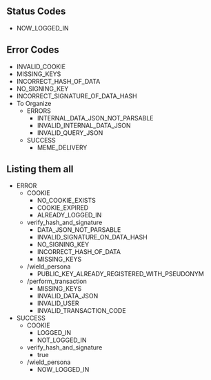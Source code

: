 ## Status Codes

* NOW_LOGGED_IN

## Error Codes

* INVALID_COOKIE
* MISSING_KEYS
* INCORRECT_HASH_OF_DATA
* NO_SIGNING_KEY
* INCORRECT_SIGNATURE_OF_DATA_HASH
* To Organize
	* ERRORS
		* INTERNAL_DATA_JSON_NOT_PARSABLE
		* INVALID_INTERNAL_DATA_JSON
		* INVALID_QUERY_JSON
	* SUCCESS
		* MEME_DELIVERY

## Listing them all

* ERROR
	* COOKIE
		* NO_COOKIE_EXISTS
		* COOKIE_EXPIRED
		* ALREADY_LOGGED_IN
	* verify_hash_and_signature
		* DATA_JSON_NOT_PARSABLE
		* INVALID_SIGNATURE_ON_DATA_HASH
		* NO_SIGNING_KEY
		* INCORRECT_HASH_OF_DATA
		* MISSING_KEYS
	* /wield_persona
		* PUBLIC_KEY_ALREADY_REGISTERED_WITH_PSEUDONYM
	* /perform_transaction
		* MISSING_KEYS
		* INVALID_DATA_JSON
		* INVALID_USER
		* INVALID_TRANSACTION_CODE
* SUCCESS
	* COOKIE
		* LOGGED_IN
		* NOT_LOGGED_IN
	* verify_hash_and_signature
		* true
	* /wield_persona
		* NOW_LOGGED_IN